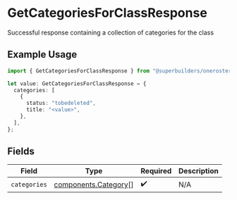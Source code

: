 # GetCategoriesForClassResponse

Successful response containing a collection of categories for the class

## Example Usage

```typescript
import { GetCategoriesForClassResponse } from "@superbuilders/oneroster/models/operations";

let value: GetCategoriesForClassResponse = {
  categories: [
    {
      status: "tobedeleted",
      title: "<value>",
    },
  ],
};
```

## Fields

| Field                                                        | Type                                                         | Required                                                     | Description                                                  |
| ------------------------------------------------------------ | ------------------------------------------------------------ | ------------------------------------------------------------ | ------------------------------------------------------------ |
| `categories`                                                 | [components.Category](../../models/components/category.md)[] | :heavy_check_mark:                                           | N/A                                                          |